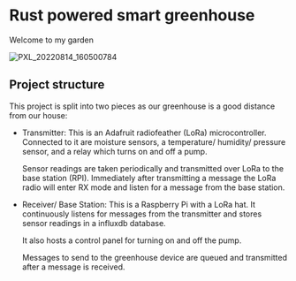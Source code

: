 # Rust powered smart greenhouse

Welcome to my garden

![PXL_20220814_160500784](https://user-images.githubusercontent.com/5330444/186767362-6dc36764-0c2c-4a36-ad5f-08f5b823fe2c.jpg)

## Project structure

This project is split into two pieces as our greenhouse is a good distance
from our house: 

- Transmitter: This is an Adafruit radiofeather (LoRa) microcontroller.
  Connected to it are moisture sensors, a temperature/ humidity/ pressure sensor,
  and a relay which turns on and off a pump.

  Sensor readings are taken periodically and transmitted over LoRa to the 
  base station (RPI). Immediately after transmitting a message the LoRa 
  radio will enter RX mode and listen for a message from the base station.

- Receiver/ Base Station: This is a Raspberry Pi with a LoRa hat.
  It continuously listens for messages from the transmitter and
  stores sensor readings in a influxdb database.

  It also hosts a control panel for turning on and off the pump.

  Messages to send to the greenhouse device are queued and transmitted after
  a message is received.
